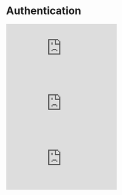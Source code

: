 # Authentication

<iframe class="mb-5" src="https://www.youtube-nocookie.com/embed/_ior7RpA7Bo" title="YouTube video player" frameborder="0" allow="accelerometer; autoplay; clipboard-write; encrypted-media; gyroscope; picture-in-picture" allowfullscreen></iframe>
<iframe class="mb-5" src="https://www.youtube-nocookie.com/embed/EhtfTUc5Y4g" title="YouTube video player" frameborder="0" allow="accelerometer; autoplay; clipboard-write; encrypted-media; gyroscope; picture-in-picture" allowfullscreen></iframe>
<iframe class="mb-5" src="https://www.youtube-nocookie.com/embed/SIKGbB-DnZY" title="YouTube video player" frameborder="0" allow="accelerometer; autoplay; clipboard-write; encrypted-media; gyroscope; picture-in-picture" allowfullscreen></iframe>